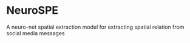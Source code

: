 # NeuroSPE
A neuro-net spatial extraction model for extracting spatial relation from social media messages
